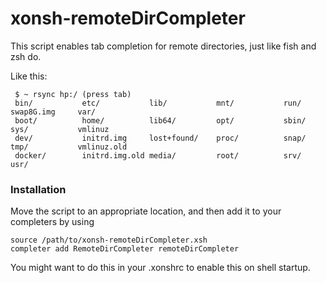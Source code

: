 # xonsh-remoteDirCompleter

This script enables tab completion for remote directories, just like fish and zsh do.

Like this:
```
 $ ~ rsync hp:/ (press tab)
 bin/           etc/           lib/           mnt/           run/           swap8G.img     var/          
 boot/          home/          lib64/         opt/           sbin/          sys/           vmlinuz       
 dev/           initrd.img     lost+found/    proc/          snap/          tmp/           vmlinuz.old   
 docker/        initrd.img.old media/         root/          srv/           usr/                            
```

### Installation
Move the script to an appropriate location, and then add it to your completers by using
```
source /path/to/xonsh-remoteDirCompleter.xsh
completer add RemoteDirCompleter remoteDirCompleter
```
You might want to do this in your .xonshrc to enable this on shell startup.
